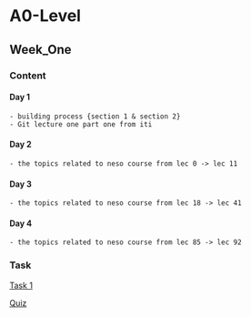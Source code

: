 # A0-Level

## Week_One

### Content

#### Day 1

~~~
- building process {section 1 & section 2}
- Git lecture one part one from iti
~~~

#### Day 2

~~~
- the topics related to neso course from lec 0 -> lec 11
~~~

#### Day 3

~~~
- the topics related to neso course from lec 18 -> lec 41
~~~

#### Day 4

~~~
- the topics related to neso course from lec 85 -> lec 92
~~~


### Task

[Task 1](https://drive.google.com/drive/folders/1FeyTRh-iN0aWX4npFXXKV14wxAWd6cRe)

[Quiz](https://forms.gle/imZvhxeMQihQJiiq8)
